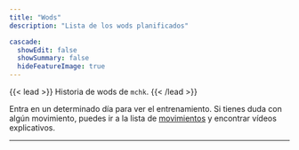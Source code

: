 ```yaml
---
title: "Wods"
description: "Lista de los wods planificados"

cascade:
  showEdit: false
  showSummary: false
  hideFeatureImage: true
---
```


{{< lead >}}
Historia de wods de `mchk`.
{{< /lead >}}

Entra en un determinado día para ver el entrenamiento. Si tienes duda con algún movimiento, puedes ir a la lista de [movimientos](../movements/) y encontrar vídeos explicativos.

---